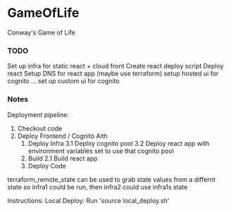 # GameOfLife
Conway's Game of Life


### TODO
Set up infra for static react + cloud front
Create react deploy script
Deploy react
Setup DNS for react app (maybe use terraform)
setup hosted ui for cognito
... 
set up custom ui for cognito



### Notes
Deployment pipeline:

1. Checkout code
2. Deploy Frontend / Cognito Aith
    1. Deploy Infra
        3.1 Deploy cognito pool
        3.2 Deploy react app with environment variables set to use that cognito pool
    2. Build
        2.1 Build react app
    3. Deploy Code

terraform_remote_state can be used to grab state values from a differnt state
so infra1 could be run, then infra2 could use infra1s state

Instructions:
Local Deploy:
Run 'source local_deploy.sh'


